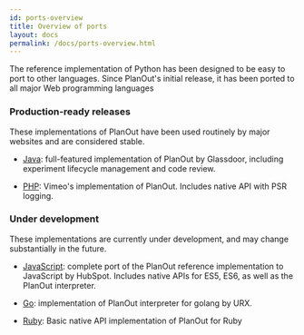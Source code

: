 ```yaml
---
id: ports-overview
title: Overview of ports
layout: docs
permalink: /docs/ports-overview.html
---
```


The reference implementation of Python has been designed to be easy to port to
other languages.  Since PlanOut's initial release, it has been ported to all
major Web programming languages

### Production-ready releases
These implementations of PlanOut have been used routinely by major websites and
are considered stable.

  * [Java](https://github.com/Glassdoor/planout4j): full-featured implementation of PlanOut by Glassdoor,
 including experiment lifecycle management and code review.

  * [PHP](https://github.com/vimeo/ABLincoln): Vimeo's implementation of PlanOut. Includes native API with PSR logging.

### Under development
These implementations are currently under development, and may change
substantially in the future.

  * [JavaScript](https://github.com/facebook/planout/tree/master/alpha/js):
  complete port of the PlanOut reference implementation to JavaScript by HubSpot.
   Includes native APIs for ES5, ES6, as well as the PlanOut interpreter.

  * [Go](https://github.com/URXtech/planout-golang): implementation of PlanOut interpreter for golang by URX.

  * [Ruby](https://github.com/facebook/planout/tree/master/alpha/ruby): Basic native API implementation of PlanOut for Ruby
